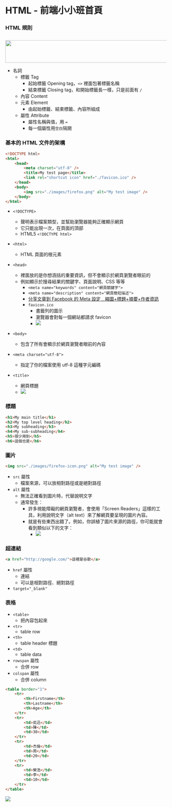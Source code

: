 # HTML - 前端小小班首頁

### HTML 規則

<img src="https://i.imgur.com/pZVuOsA.png" width="400" height="12"/>

<img src="https://i.imgur.com/rMSAXg7.png" width="600" height="70"/>

-   名詞
    -   標籤 Tag
        -   起始標籤 Opening tag，`<>` 裡面包著標籤名稱
        -   結束標籤 Closing tag，和開始標籤長一樣，只是前面有 `/`
    -   內容 Content
    -   元素 Element
        -   由起始標籤、結束標籤、內容所組成
    -   屬性 Attribute
        -   屬性名稱與值，用 `=`
        -   每一個屬性用`空白`隔開

### 基本的 HTML 文件的架構

```html
<!DOCTYPE html>
<html>
	<head>
		<meta charset="utf-8" />
		<title>My test page</title>
		<link rel="shortcut icon" href="./favicon.ico" />
	</head>
	<body>
		<img src="./images/firefox.png" alt="My test image" />
	</body>
</html>
```

-   `<!DOCTYPE>`
    -   聲明表示檔案類型，並幫助瀏覽器能夠正確顯示網頁
    -   它只能出現一次，在頁面的頂部
    -   HTML5 `<!DOCTYPE html>`
-   `<html>`
    -   HTML 頁面的根元素
-   `<head>`

    -   裡面放的是你想涵括的重要資訊，但不會顯示於網頁瀏覽者眼前的
    -   例如顯示於搜尋結果的關鍵字、頁面說明、CSS 等等
        -   `<meta name="keywords" content="網頁關鍵字">`
        -   `<meta name="description" content="網頁簡短描述">`
        -   [分享文章到 Facebook 的 Meta 設定﹍縮圖+標題+摘要+作者資訊](https://www.wfublog.com/2015/04/facebook-meta-og-setting-thumbnail-title-description-author.html)
        -   `favicon.ico`
            -   書籤列的圖示
            -   瀏覽器會對每一個網站都請求 favicon
            -   ![](https://i.imgur.com/YQLFCCa.png)

-   `<body>`
    -   包含了所有會顯示於網頁瀏覽者眼前的內容
-   `<meta charset="utf-8">`
    -   指定了你的檔案使用 utf-8 這種字元編碼
-   `<title>`
    -   網頁標題
    -   ![](https://i.imgur.com/1e90PID.png)

### 標題

```html
<h1>My main title</h1>
<h2>My top level heading</h2>
<h3>My subheading</h3>
<h4>My sub-subheading</h4>
<h5>很少用到</h5>
<h6>這個也是</h6>
```

### 圖片

```html
<img src="./images/firefox-icon.png" alt="My test image" />
```

-   `src` 屬性
    -   檔案來源，可以放相對路徑或是絕對路徑
-   `alt` 屬性
    -   無法正確看到圖片時，代替說明文字
    -   通常發生：
        -   許多視能障礙的網頁瀏覽者，會使用「Screen Readers」這樣的工具，利用說明文字（alt text）來了解網頁要呈現的圖片內容。
        -   就是有些東西出錯了。例如，你誤植了圖片來源的路徑，你可能就會看到類似以下的文字：
            -   ![](https://i.imgur.com/dycwDh6.png)

### 超連結

```html
<a href="http://google.com/">這裡是谷歌</a>
```

-   `href` 屬性
    -   連結
    -   可以是相對路徑、絕對路徑
-   `target="_blank"`

### 表格

-   `<table>`
    -   把內容包起來
-   `<tr>`
    -   table row
-   `<th>`
    -   table header 標題
-   `<td>`
    -   table data
-   `rowspan` 屬性
    -   合併 row
-   `colspan` 屬性
    -   合併 column

```html
<table border="1">
	<tr>
		<th>Firstname</th>
		<th>Lastname</th>
		<th>Age</th>
	</tr>
	<tr>
		<td>奕迅</td>
		<td>陳</td>
		<td>30</td>
	</tr>
	<tr>
		<td>杰倫</td>
		<td>周</td>
		<td>20</td>
	</tr>
	<tr>
		<td>榮浩</td>
		<td>李</td>
		<td>10</td>
	</tr>
</table>
```

![](https://i.imgur.com/1vc6r2i.png)
